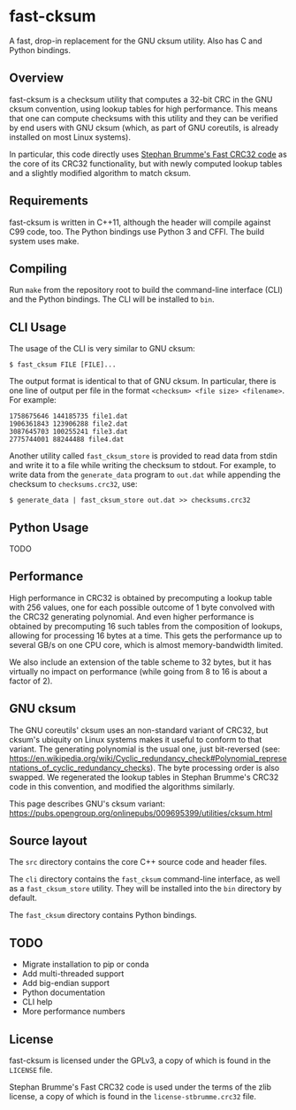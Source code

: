 # fast-cksum
A fast, drop-in replacement for the GNU cksum utility.  Also has C and Python bindings.

## Overview
fast-cksum is a checksum utility that computes a 32-bit CRC in the GNU cksum convention,
using lookup tables for high performance.  This means that one can compute checksums
with this utility and they can be verified by end users with GNU cksum (which, as part
of GNU coreutils, is already installed on most Linux systems).

In particular, this code directly uses [Stephan Brumme's Fast CRC32 code](https://github.com/stbrumme/crc32)
as the core of its CRC32 functionality, but with newly computed lookup tables
and a slightly modified algorithm to match cksum.

## Requirements
fast-cksum is written in C++11, although the header will compile against C99 code, too.  The Python bindings use Python 3 and CFFI.  The build system uses make.

## Compiling
Run `make` from the repository root to build the command-line interface (CLI) and the Python bindings.  The CLI will be installed to `bin`.


## CLI Usage
The usage of the CLI is very similar to GNU cksum: 
```console
$ fast_cksum FILE [FILE]...
```

The output format is identical to that of GNU cksum.  In particular, there is one line of output per file in the format `<checksum> <file size> <filename>`.
For example:
```
1758675646 144185735 file1.dat
1906361843 123906288 file2.dat
3087645703 100255241 file3.dat
2775744001 88244488 file4.dat
```

Another utility called `fast_cksum_store` is provided to read data from stdin and write it to a file while writing the checksum to stdout.
For example, to write data from the `generate_data` program to `out.dat` while appending the checksum to `checksums.crc32`, use:
```console
$ generate_data | fast_cksum_store out.dat >> checksums.crc32
```

## Python Usage
TODO

## Performance
High performance in CRC32 is obtained by precomputing a lookup table with 256 values,
one for each possible outcome of 1 byte convolved with the CRC32 generating polynomial.
And even higher performance is obtained by precomputing 16 such tables from the
composition of lookups, allowing for processing 16 bytes at a time.  This gets the
performance up to several GB/s on one CPU core, which is almost memory-bandwidth limited.

We also include an extension of the table scheme to 32 bytes, but it has virtually no
impact on performance (while going from 8 to 16 is about a factor of 2).


## GNU cksum
The GNU coreutils' cksum uses an non-standard variant of CRC32, but cksum's
ubiquity on Linux systems makes it useful to conform to that variant.  The generating
polynomial is the usual one, just bit-reversed (see: https://en.wikipedia.org/wiki/Cyclic_redundancy_check#Polynomial_representations_of_cyclic_redundancy_checks).
The byte processing order is also swapped.  We regenerated the lookup
tables in Stephan Brumme's CRC32 code in this convention, and modified the algorithms
similarly.

This page describes GNU's cksum variant: https://pubs.opengroup.org/onlinepubs/009695399/utilities/cksum.html


## Source layout
The `src` directory contains the core C++ source code and header files.

The `cli` directory contains the `fast_cksum` command-line interface, as well as a `fast_cksum_store` utility.  They will be installed into the `bin` directory by default.

The `fast_cksum` directory contains Python bindings.

## TODO
- Migrate installation to pip or conda
- Add multi-threaded support
- Add big-endian support
- Python documentation
- CLI help
- More performance numbers

## License
fast-cksum is licensed under the GPLv3, a copy of which is found in the `LICENSE` file.

Stephan Brumme's Fast CRC32 code is used under the terms of the zlib license, a copy of which is found in the `license-stbrumme.crc32` file.
